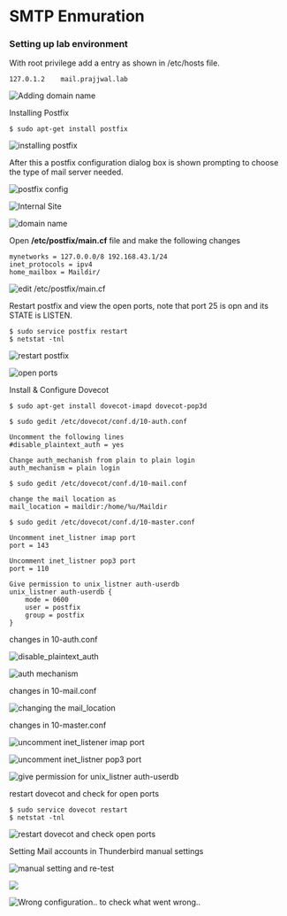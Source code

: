# SMTP Enmuration

### Setting up lab environment

With root privilege add a entry as shown in /etc/hosts file.

```text
127.0.1.2    mail.prajjwal.lab
```

![Adding domain name](.gitbook/assets/image%20%2816%29.png)

Installing Postfix

```text
$ sudo apt-get install postfix
```

![installing postfix](.gitbook/assets/image%20%2810%29.png)

After this a postfix configuration dialog box is shown prompting to choose the type of mail server needed.

![postfix config](.gitbook/assets/image%20%283%29.png)

![Internal Site](.gitbook/assets/image%20%282%29.png)

![domain name](.gitbook/assets/image.png)

Open **/etc/postfix/main.cf** file and make the following changes

```text
mynetworks = 127.0.0.0/8 192.168.43.1/24
inet_protocols = ipv4
home_mailbox = Maildir/
```

![edit /etc/postfix/main.cf](.gitbook/assets/image%20%2818%29.png)

Restart postfix and view the open ports, note that port 25 is opn and its STATE is LISTEN.

```text
$ sudo service postfix restart
$ netstat -tnl
```

![restart postfix](.gitbook/assets/image%20%2815%29.png)

![open ports](.gitbook/assets/image%20%284%29.png)

Install  & Configure Dovecot

```text
$ sudo apt-get install dovecot-imapd dovecot-pop3d
```

```text
$ sudo gedit /etc/dovecot/conf.d/10-auth.conf

Uncomment the following lines
#disable_plaintext_auth = yes

Change auth_mechanish from plain to plain login
auth_mechanism = plain login

$ sudo gedit /etc/dovecot/conf.d/10-mail.conf

change the mail location as
mail_location = maildir:/home/%u/Maildir

$ sudo gedit /etc/dovecot/conf.d/10-master.conf

Uncomment inet_listner imap port
port = 143

Uncomment inet_listner pop3 port
port = 110

Give permission to unix_listner auth-userdb
unix_listner auth-userdb {
    mode = 0600
    user = postfix
    group = postfix
}
```

changes in 10-auth.conf

![disable\_plaintext\_auth](.gitbook/assets/image%20%2811%29.png)

![auth mechanism ](.gitbook/assets/image%20%286%29.png)

changes in 10-mail.conf

![changing the mail\_location](.gitbook/assets/image%20%2814%29.png)

changes in 10-master.conf

![uncomment inet\_listener imap port](.gitbook/assets/image%20%281%29.png)

![uncomment inet\_listner pop3 port](.gitbook/assets/image%20%2819%29.png)

![give permission for unix\_listner auth-userdb](.gitbook/assets/image%20%289%29.png)

restart dovecot and check for open ports

```text
$ sudo service dovecot restart
$ netstat -tnl
```

![restart dovecot and check open ports](.gitbook/assets/image%20%2821%29.png)

Setting Mail accounts in Thunderbird manual settings

![manual setting and re-test](.gitbook/assets/image%20%288%29.png)

![](.gitbook/assets/image%20%2820%29.png)

![Wrong configuration.. to check what went wrong..](.gitbook/assets/image%20%2812%29.png)

